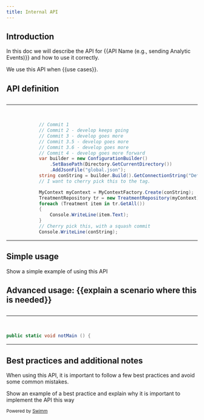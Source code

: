 ```yaml
---
title: Internal API
---
```

## Introduction

In this doc we will describe the API for {{API Name (e.g., sending Analytic Events)}} and how to use it correctly.

We use this API when {{use cases}}.

## API definition

## 

<SwmSnippet path="/NewCode.cs" line="16">

---

&nbsp;

```c#
            // Commit 1
            // Commit 2 - develop keeps going
            // Commit 3 - develop goes more
            // Commit 3.5 - develop goes more
            // Commit 3.6 - develop goes more
            // Commit 4 - develop goes more forward
            var builder = new ConfigurationBuilder()
                .SetBasePath(Directory.GetCurrentDirectory())
                .AddJsonFile("global.json");
            string conString = builder.Build().GetConnectionString("DefaultConnection");
            // I want to cherry pick this to the tag.

            MyContext myContext = MyContextFactory.Create(conString);
            TreatmentRepository tr = new TreatmentRepository(myContext);
            foreach (Treatment item in tr.GetAll())
            {
                Console.WriteLine(item.Text);
            }
            // Cherry pick this, with a squash commit
            Console.WriteLine(conString);
```

---

</SwmSnippet>

## Simple usage

<SwmSnippetPlaceholder>

Show a simple example of using this API

</SwmSnippetPlaceholder>

## Advanced usage: {{explain a scenario where this is needed}}

## 

<SwmSnippet path="/Program.cs" line="1">

---

&nbsp;

```c#
public static void notMain () {
```

---

</SwmSnippet>

## Best practices and additional notes

When using this API, it is important to follow a few best practices and avoid some common mistakes.

<SwmSnippetPlaceholder>

Show an example of a best practice and explain why it is important to implement the API this way

</SwmSnippetPlaceholder>

<SwmMeta version="3.0.0" repo-id="Z2l0aHViJTNBJTNBY3NoYXJwLXNoYXVsLXRlc3QlM0ElM0Fzd2ltbWlv" repo-name="csharp-shaul-test"><sup>Powered by [Swimm](https://swimm-web-app.web.app/)</sup></SwmMeta>
